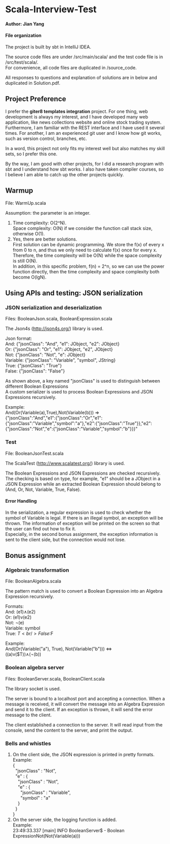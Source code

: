 # Scala-Interview-Test
#### Author: Jian Yang

#### File organization
The project is built by sbt in IntelliJ IDEA.

The source code files are under /src/main/scala/ and the test code file is in /src/test/scala/.
<br />For convenience, all code files are duplicated in /source_code.

All responses to questions and explanation of solutions are in below and duplicated in Solution.pdf. 

## Project Preference
I prefer the **giter8 templates integration** project. For one thing, web development is always my interest, and I have developed many web application, like news collections website and online stock trading system. Furthermore, I am familiar with the REST interface and I have used it several times. For another, I am an experienced git user and I know how git works, such as version control, branches, etc.

In a word, this project not only fits my interest well but also matches my skill sets, so I prefer this one.

By the way, I am good with other projects, for I did a research program with sbt and I understand how sbt works. I also have taken compiler courses, 
so I believe I am able to catch up the other projects quickly.
 

## Warmup
File: WarmUp.scala

Assumption: the parameter is an integer.
1. Time complexity: O(2^N).<br />Space complexity:  O(N) if we consider the function call stack size, otherwise O(1).
2. Yes, there are better solutions.<br /> First solution can be dynamic programming. We store the f(x) of every x from 0 to n, and thus we only need to calculate f(x) once for every x. Therefore, the time complexity will be O(N) while the space complexity is still O(N). <br />In addition, in this specific problem, f(n) = 2^n, so we can use the power function directly, then the time complexity and space complexity both become O(lgN).
 
## Using APIs and testing: JSON serialization
### JSON serialization and deserialization
Files: BooleanJson.scala, BooleanExpression.scala

The Json4s (http://json4s.org/) library is used. 

Json format:
<br />And: {"jsonClass": "And", "e1": JObject, "e2": JObject}
<br />Or: {"jsonClass": "Or", "e1": JObject, "e2", JObject}
<br />Not: {"jsonClass": "Not", "e": JObject}
<br />Variable: {"jsonClass": "Variable", "symbol", JString}
<br />True: {"jsonClass": "True"}
<br />False: {"jsonClass": "False"}

As shown above, a key named "jsonClass" is used to distinguish between different Boolean Expressions
<br />A custom serializer is used to process Boolean Expressions and JSON Expressions recursively.

Example:
<br />And(Or(Variable(a),True),Not(Variable(b))) =>
<br />{"jsonClass":"And","e1":{"jsonClass":"Or","e1":{"jsonClass":"Variable","symbol":"a"},"e2":{"jsonClass":"True"}},"e2":{"jsonClass":"Not","e":{"jsonClass":"Variable","symbol":"b"}}}"

### Test
File: BooleanJsonTest.scala

The ScalaTest (http://www.scalatest.org/) library is used.

The Boolean Expressions and JSON Expressions are checked recursively. The checking is based on type, for example, "e1" should be a JObject in a JSON Expression while an extracted Boolean Expression should belong to (And, Or, Not, Variable, True, False).

#### Error Handling
In the serialization, a regular expression is used to check whether the symbol of Variable is legal. 
If there is an illegal symbol, an exception will be thrown. 
The information of exception will be printed on the screen so that the user can find out how to fix it.
<br />Especially, in the second bonus assignment, the exception information is sent to the client side, but the connection would not lose.   

## Bonus assignment
### Algebraic transformation
File: BooleanAlgebra.scala

The pattern match is used to convert a Boolean Expression into an Algebra Expression recursively.

Formats:
<br />And: (e1)∧(e2)
<br />Or: (e1)v(e2)
<br />Not: ¬(e)
<br />Variable: symbol
<br />True: $T
<br />False:$F

Example:
<br />And(Or(Variable("a"), True), Not(Variable("b"))) <=>
<br />((a)v($T))∧(¬(b))

### Boolean algebra server
Files: BooleanServer.scala, BooleanClient.scala

The library socket is used.

The server is bound to a localhost port and accepting a connection. When a message is received, it will convert the message into an Algebra Expression and send it to the client. If an exception is thrown, it will send the error message to the client.

The client established a connection to the server. It will read input from the console, send the content to the server, and print the output.

### Bells and whistles
1. On the client side, the JSON expression is printed in pretty formats.
<br />Example:
<br />{
<br />&nbsp;&nbsp;"jsonClass" : "Not",
<br />&nbsp;&nbsp;"e" : {
<br />&nbsp;&nbsp;&nbsp;&nbsp;"jsonClass" : "Not",
<br />&nbsp;&nbsp;&nbsp;&nbsp;"e" : {
<br />&nbsp;&nbsp;&nbsp;&nbsp;&nbsp;&nbsp;"jsonClass" : "Variable",
<br />&nbsp;&nbsp;&nbsp;&nbsp;&nbsp;&nbsp;"symbol" : "a"
<br />&nbsp;&nbsp;&nbsp;&nbsp;}
<br />&nbsp;&nbsp;}
<br />}
2. On the server side, the logging function is added.
<br />Example:
<br />23:49:33.337 [main] INFO BooleanServer$ - Boolean ExpressionNot(Not(Variable(a)))

